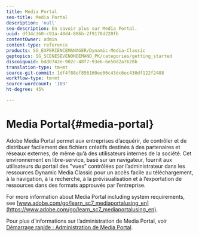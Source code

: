 ```yaml
---
title: Media Portal
seo-title: Media Portal
description: 'null'
seo-description: En savoir plus sur Media Portal.
uuid: df34c360-c91a-48d4-886b-2f9178d220fb
contentOwner: admin
content-type: reference
products: SG_EXPERIENCEMANAGER/Dynamic-Media-Classic
geptopics: SG_SCENESEVENONDEMAND_PK/categories/getting_started
discoiquuid: bdd0742e-902c-48f7-93e6-6e50d2a7628b
translation-type: tm+mt
source-git-commit: 1df4f88ef856160ee06c43dc6ec430df122f2408
workflow-type: tm+mt
source-wordcount: '103'
ht-degree: 45%

---
```



# Media Portal{#media-portal}

Adobe Media Portal permet aux entreprises d’acquérir, de contrôler et de distribuer facilement des fichiers créatifs destinés à des partenaires et réseaux externes, de même qu’à des utilisateurs internes de la société. Cet environnement en libre-service, basé sur un navigateur, fournit aux utilisateurs du portail des &quot;vues&quot; contrôlées par l’administrateur dans les ressources Dynamic Media Classic pour un accès facile au téléchargement, à la navigation, à la recherche, à la prévisualisation et à l’exportation de ressources dans des formats approuvés par l’entreprise.

For more information about Media Portal including system requirements, see [www.adobe.com/go/learn_sc7_mediaportalusing_en](https://www.adobe.com/go/learn_sc7_mediaportalusing_en).

Pour plus d’informations sur l’administration de Media Portal, voir [Démarrage rapide : Administration de Media Portal](quick-start-media-portal-administration.md#quick_start_media_portal_administration).

